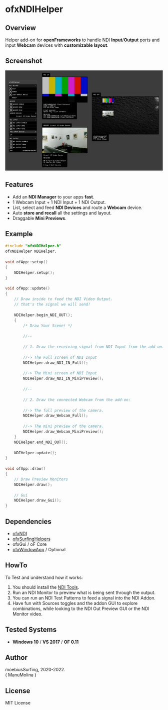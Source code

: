 # ofxNDIHelper

## Overview
Helper add-on for **openFrameworks** to handle [NDI](https://www.ndi.tv/tools/) **Input**/**Output** ports and input **Webcam** devices with **customizable layout**.

## Screenshot
![image](/readme_images/Capture.PNG?raw=true "Capture.PNG")

## Features
- Add an **NDI Manager** to your apps **fast**.
- 1 Webcam Input + 1 NDI Input + 1 NDI Output.
- List, select and feed **NDI Devices** and route a **Webcam** device.
- Auto **store and recall** all the settings and layout.
- Draggable **Mini Previews**.

## Example
```.cpp
#include "ofxNDIHelper.h"
ofxNDIHelper NDIHelper;

void ofApp::setup()
{
    NDIHelper.setup();
}

void ofApp::update()
{
    // Draw inside to feed the NDI Video Output.
    // that's the signal we will send!

    NDIHelper.begin_NDI_OUT();
    {
        /* Draw Your Scene! */

        //--

        // 1. Draw the receiving signal from NDI Input from the add-on:
        
        //-> The Full screen of NDI Input
        NDIHelper.draw_NDI_IN_Full();

        //-> The Mini screen of NDI Input
        NDIHelper.draw_NDI_IN_MiniPreview();

        //--

        // 2. Draw the connected Webcam from the add-on:

        //-> The full preview of the camera.
        NDIHelper.draw_Webcam_Full();

        //-> The mini preview of the camera.
        NDIHelper.draw_Webcam_MiniPreview(); 
    }
    NDIHelper.end_NDI_OUT();

    NDIHelper.update();
}

void ofApp::draw()
{
    // Draw Preview Monitors
    NDIHelper.draw();

    // Gui
    NDIHelper.draw_Gui();
}
```

## Dependencies
* [ofxNDI](https://github.com/leadedge/ofxNDI)
* [ofxSurfingHelpers](https://github.com/moebiussurfing/ofxSurfingHelpers)
* ofxGui / oF Core
* [ofxWindowApp](https://github.com/moebiussurfing/ofxWindowApp) / Optional

## HowTo
To Test and understand how it works:  
1. You should install the [NDI Tools](https://www.ndi.tv/tools/).
2. Run an NDI Monitor to preview what is being sent through the output.
3. You can run an NDI Test Patterns to feed a signal into the NDI Addon.
4. Have fun with Sources toggles and the addon GUI to explore combinations,
while looking to the NDI Out Preview GUI or the NDI Monitor video.

## Tested Systems
- **Windows 10** / **VS 2017** / **OF 0.11**

## Author
moebiusSurfing, 2020-2022.  
( ManuMolina ) 

## License
MIT License